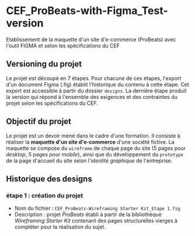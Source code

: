 # CEF_ProBeats-with-Figma_Test-version
Etablissement de la maquette d'un site d'e-commerce (ProBeats) avec l'outil FIGMA et selon les spécifications du CEF

## Versioning du projet
Le projet est découpé en 7 étapes. Pour chacune de ces étapes,  l'export d'un document Figma (.fig) établit l'historique du contenu à cette étape. Cet export est accessible à partir du dossier `designs`.
La dernière étape produit la version qui répond à l'ensemble des exigences et des contraintes du projet selon les spécifications du CEF.

## Objectif du projet
Le projet est un devoir mené dans le cadre d'une formation. Il consiste à réaliser la __maquette d'un site d'e-commerce__ d'une société fictive. La maquette se compose du `wireframe` de chaque page du site (5 pages pour _desktop_, 5 pages pour _mobile_), ainsi que du développement du `prototype` de la page d'accueil du site selon l'_identité graphique_ de l'entreprise.

## Historique des designs

### étape 1 : création du projet
 - Nom du fichier : `CEF_ProBeats-Wireframing Starter Kit_Etape 1.fig`
 - Description : projet _ProBeats_ établi à partir de la bibliothèque _Wireframing Starter Kit_ contenant des pages structurelles vierges à compléter pour la réalisation du sujet.

